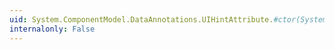 ```yaml
---
uid: System.ComponentModel.DataAnnotations.UIHintAttribute.#ctor(System.String,System.String,System.Object[])
internalonly: False
---
```

